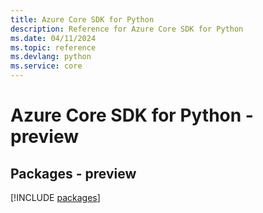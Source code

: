 ```yaml
---
title: Azure Core SDK for Python
description: Reference for Azure Core SDK for Python
ms.date: 04/11/2024
ms.topic: reference
ms.devlang: python
ms.service: core
---
```

# Azure Core SDK for Python - preview
## Packages - preview
[!INCLUDE [packages](core-index.md)]